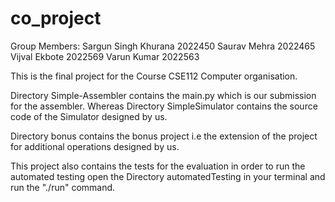 # co_project

Group Members:
Sargun Singh Khurana 2022450
Saurav Mehra 2022465
Vijval Ekbote 2022569
Varun Kumar 2022563


This is the final project for the Course CSE112 Computer organisation.

Directory Simple-Assembler contains the main.py which is our submission for the assembler. Whereas Directory SimpleSimulator contains the source code of the Simulator designed by us. 

Directory bonus contains the bonus project i.e the extension of the project for additional operations designed by us.

This project also contains the tests for the evaluation in order to run the automated testing open the Directory automatedTesting in your terminal and run the "./run" command. 
